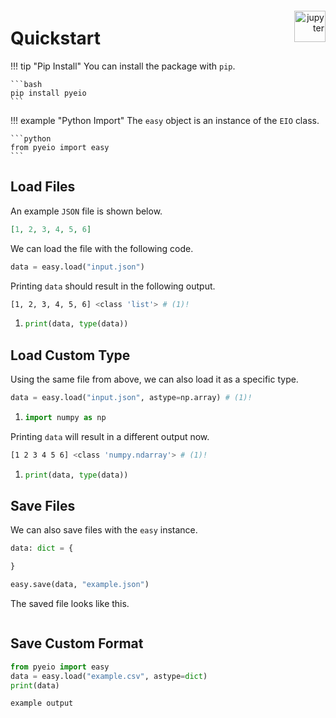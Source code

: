 # Quickstart

<div align="right">
    <a href="https://github.com/cephalon-intelligence/pyeio/blob/main/notebooks/quickstart.ipynb"  target="_blank"><img src="../assets/logo.jupyter.png" width="50" alt="jupyter" style="position: absolute; margin: -80px 0px 0px -50px;"/></a>
</div>

!!! tip "Pip Install"
    You can install the package with `pip`.

    ```bash
    pip install pyeio
    ```

!!! example "Python Import"
    The `easy` object is an instance of the `EIO` class.

    ```python
    from pyeio import easy
    ```

## Load Files

An example `JSON` file is shown below.

```json linenums="1" title="input.json"
[1, 2, 3, 4, 5, 6]
```

We can load the file with the following code.

```python linenums="1" title="load.py"
data = easy.load("input.json")
```

Printing `data` should result in the following output.

```bash linenums="1"
[1, 2, 3, 4, 5, 6] <class 'list'> # (1)!
```

1. 
    ```python title="Print Code"
    print(data, type(data))
    ```

## Load Custom Type

Using the same file from above, we can also load it as a specific type.

```python linenums="1" title="load.py"
data = easy.load("input.json", astype=np.array) # (1)!
```

1. 
   ```python title="Required Type Import"
   import numpy as np
   ```

Printing `data` will result in a different output now.


```bash linenums="1"
[1 2 3 4 5 6] <class 'numpy.ndarray'> # (1)!
```

1. 
    ```python title="Print Code"
    print(data, type(data))
    ```

## Save Files

We can also save files with the `easy` instance. 

```python linenums="1" title="save.py"
data: dict = {

}

easy.save(data, "example.json")
```

The saved file looks like this.

```json linenums="1" title="output.json"

```


## Save Custom Format


```python
from pyeio import easy
data = easy.load("example.csv", astype=dict)
print(data)
```


```python
example output
```
